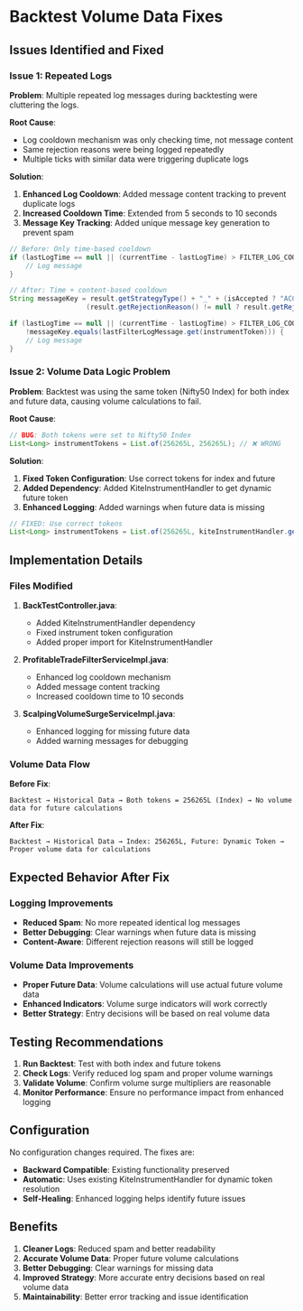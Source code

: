 # Backtest Volume Data Fixes

## Issues Identified and Fixed

### Issue 1: Repeated Logs
**Problem**: Multiple repeated log messages during backtesting were cluttering the logs.

**Root Cause**: 
- Log cooldown mechanism was only checking time, not message content
- Same rejection reasons were being logged repeatedly
- Multiple ticks with similar data were triggering duplicate logs

**Solution**:
1. **Enhanced Log Cooldown**: Added message content tracking to prevent duplicate logs
2. **Increased Cooldown Time**: Extended from 5 seconds to 10 seconds
3. **Message Key Tracking**: Added unique message key generation to prevent spam

```java
// Before: Only time-based cooldown
if (lastLogTime == null || (currentTime - lastLogTime) > FILTER_LOG_COOLDOWN_MS) {
    // Log message
}

// After: Time + content-based cooldown
String messageKey = result.getStrategyType() + "_" + (isAccepted ? "ACCEPTED" : "REJECTED") + "_" + 
                   (result.getRejectionReason() != null ? result.getRejectionReason().hashCode() : "null");

if (lastLogTime == null || (currentTime - lastLogTime) > FILTER_LOG_COOLDOWN_MS || 
    !messageKey.equals(lastFilterLogMessage.get(instrumentToken))) {
    // Log message
}
```

### Issue 2: Volume Data Logic Problem
**Problem**: Backtest was using the same token (Nifty50 Index) for both index and future data, causing volume calculations to fail.

**Root Cause**: 
```java
// BUG: Both tokens were set to Nifty50 Index
List<Long> instrumentTokens = List.of(256265L, 256265L); // ❌ WRONG
```

**Solution**:
1. **Fixed Token Configuration**: Use correct tokens for index and future
2. **Added Dependency**: Added KiteInstrumentHandler to get dynamic future token
3. **Enhanced Logging**: Added warnings when future data is missing

```java
// FIXED: Use correct tokens
List<Long> instrumentTokens = List.of(256265L, kiteInstrumentHandler.getNifty50FutureToken()); // ✅ CORRECT
```

## Implementation Details

### Files Modified

1. **BackTestController.java**:
   - Added KiteInstrumentHandler dependency
   - Fixed instrument token configuration
   - Added proper import for KiteInstrumentHandler

2. **ProfitableTradeFilterServiceImpl.java**:
   - Enhanced log cooldown mechanism
   - Added message content tracking
   - Increased cooldown time to 10 seconds

3. **ScalpingVolumeSurgeServiceImpl.java**:
   - Enhanced logging for missing future data
   - Added warning messages for debugging

### Volume Data Flow

**Before Fix**:
```
Backtest → Historical Data → Both tokens = 256265L (Index) → No volume data for future calculations
```

**After Fix**:
```
Backtest → Historical Data → Index: 256265L, Future: Dynamic Token → Proper volume data for calculations
```

## Expected Behavior After Fix

### Logging Improvements
- **Reduced Spam**: No more repeated identical log messages
- **Better Debugging**: Clear warnings when future data is missing
- **Content-Aware**: Different rejection reasons will still be logged

### Volume Data Improvements
- **Proper Future Data**: Volume calculations will use actual future volume data
- **Enhanced Indicators**: Volume surge indicators will work correctly
- **Better Strategy**: Entry decisions will be based on real volume data

## Testing Recommendations

1. **Run Backtest**: Test with both index and future tokens
2. **Check Logs**: Verify reduced log spam and proper volume warnings
3. **Validate Volume**: Confirm volume surge multipliers are reasonable
4. **Monitor Performance**: Ensure no performance impact from enhanced logging

## Configuration

No configuration changes required. The fixes are:
- **Backward Compatible**: Existing functionality preserved
- **Automatic**: Uses existing KiteInstrumentHandler for dynamic token resolution
- **Self-Healing**: Enhanced logging helps identify future issues

## Benefits

1. **Cleaner Logs**: Reduced spam and better readability
2. **Accurate Volume Data**: Proper future volume calculations
3. **Better Debugging**: Clear warnings for missing data
4. **Improved Strategy**: More accurate entry decisions based on real volume data
5. **Maintainability**: Better error tracking and issue identification
